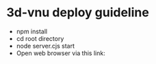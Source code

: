 # 3d-vnu deploy guideline
- npm install
- cd root directory
- node server.cjs start
- Open web browser via this link: 
